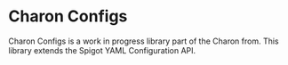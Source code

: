 # Charon Configs
Charon Configs is a work in progress library part of the Charon from. This library extends the Spigot YAML Configuration API.

